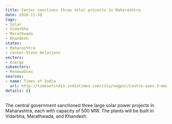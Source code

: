 ```yaml
---
title: Center sanctions three solar projects in Maharashtra
date: 2016-11-30
tags:
- Solar
- Vidarbha
- Marathwada
- Khandesh
states:
- Maharashtra
- Center-State Relations
sectors:
- Energy
subsectors:
- Renewables
sources:
- name: Times of India
  url: http://timesofindia.indiatimes.com/city/nagpur/Centre-ayes-3-mega-solar-plants-in-state/articleshow/55627800.cms
details: []
---
```


The central government sanctioned three large solar power projects in Maharashtra, each with capacity of 500 MW. The plants will be built in Vidarbha, Marathwada, and Khandesh.
